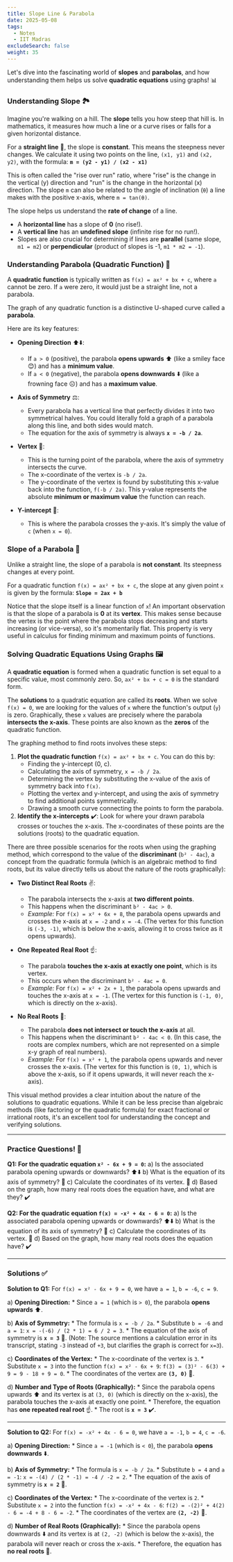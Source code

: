 ```yaml
---
title: Slope Line & Parabola
date: 2025-05-08
tags:
  - Notes 
  - IIT Madras
excludeSearch: false
weight: 35
---
```


Let's dive into the fascinating world of **slopes** and **parabolas**, and how understanding them helps us solve **quadratic equations** using graphs! 📊

### Understanding Slope 🏞️

Imagine you're walking on a hill. The **slope** tells you how steep that hill is. In mathematics, it measures how much a line or a curve rises or falls for a given horizontal distance.

For a **straight line** 📏, the slope is **constant**. This means the steepness never changes. We calculate it using two points on the line, `(x1, y1)` and `(x2, y2)`, with the formula:
**`m = (y2 - y1) / (x2 - x1)`**

This is often called the "rise over run" ratio, where "rise" is the change in the vertical (y) direction and "run" is the change in the horizontal (x) direction. The slope `m` can also be related to the angle of inclination (`θ`) a line makes with the positive x-axis, where `m = tan(θ)`.

The slope helps us understand the **rate of change** of a line.
*   A **horizontal line** has a slope of **0** (no rise!).
*   A **vertical line** has an **undefined slope** (infinite rise for no run!).
*   Slopes are also crucial for determining if lines are **parallel** (same slope, `m1 = m2`) or **perpendicular** (product of slopes is -1, `m1 * m2 = -1`).

### Understanding Parabola (Quadratic Function) 🎢

A **quadratic function** is typically written as `f(x) = ax² + bx + c`, where `a` cannot be zero. If `a` were zero, it would just be a straight line, not a parabola.

The graph of any quadratic function is a distinctive U-shaped curve called a **parabola**.

Here are its key features:

*   **Opening Direction** ⬆️⬇️:
    *   If `a > 0` (positive), the parabola **opens upwards** ⬆️ (like a smiley face 😊) and has a **minimum value**.
    *   If `a < 0` (negative), the parabola **opens downwards** ⬇️ (like a frowning face ☹️) and has a **maximum value**.

*   **Axis of Symmetry** ⚖️:
    *   Every parabola has a vertical line that perfectly divides it into two symmetrical halves. You could literally fold a graph of a parabola along this line, and both sides would match.
    *   The equation for the axis of symmetry is always **`x = -b / 2a`**.

*   **Vertex** 🎯:
    *   This is the turning point of the parabola, where the axis of symmetry intersects the curve.
    *   The x-coordinate of the vertex is `-b / 2a`.
    *   The y-coordinate of the vertex is found by substituting this x-value back into the function, `f(-b / 2a)`. This y-value represents the absolute **minimum or maximum value** the function can reach.

*   **Y-intercept** 🏡:
    *   This is where the parabola crosses the y-axis. It's simply the value of `c` (when `x = 0`).

### Slope of a Parabola 🌊

Unlike a straight line, the slope of a parabola is **not constant**. Its steepness changes at every point.

For a quadratic function `f(x) = ax² + bx + c`, the slope at any given point `x` is given by the formula:
**`Slope = 2ax + b`**

Notice that the slope itself is a linear function of `x`! An important observation is that the slope of a parabola is **0** at its **vertex**. This makes sense because the vertex is the point where the parabola stops decreasing and starts increasing (or vice-versa), so it's momentarily flat. This property is very useful in calculus for finding minimum and maximum points of functions.

### Solving Quadratic Equations Using Graphs 🖼️

A **quadratic equation** is formed when a quadratic function is set equal to a specific value, most commonly zero. So, `ax² + bx + c = 0` is the standard form.

The **solutions** to a quadratic equation are called its **roots**. When we solve `f(x) = 0`, we are looking for the values of `x` where the function's output (`y`) is zero. Graphically, these `x` values are precisely where the parabola **intersects the x-axis**. These points are also known as the **zeros** of the quadratic function.

The graphing method to find roots involves these steps:
1.  **Plot the quadratic function** `f(x) = ax² + bx + c`. You can do this by:
    *   Finding the y-intercept (0, c).
    *   Calculating the axis of symmetry, `x = -b / 2a`.
    *   Determining the vertex by substituting the x-value of the axis of symmetry back into `f(x)`.
    *   Plotting the vertex and y-intercept, and using the axis of symmetry to find additional points symmetrically.
    *   Drawing a smooth curve connecting the points to form the parabola.
2.  **Identify the x-intercepts** ✔️: Look for where your drawn parabola crosses or touches the x-axis. The x-coordinates of these points are the solutions (roots) to the quadratic equation.

There are three possible scenarios for the roots when using the graphing method, which correspond to the value of the **discriminant** (`b² - 4ac`), a concept from the quadratic formula (which is an algebraic method to find roots, but its value directly tells us about the nature of the roots graphically):

*   **Two Distinct Real Roots** ✌️:
    *   The parabola intersects the x-axis at **two different points**.
    *   This happens when the discriminant `b² - 4ac > 0`.
    *   *Example:* For `f(x) = x² + 6x + 8`, the parabola opens upwards and crosses the x-axis at `x = -2` and `x = -4`. (The vertex for this function is `(-3, -1)`, which is below the x-axis, allowing it to cross twice as it opens upwards).

*   **One Repeated Real Root** ☝️:
    *   The parabola **touches the x-axis at exactly one point**, which is its vertex.
    *   This occurs when the discriminant `b² - 4ac = 0`.
    *   *Example:* For `f(x) = x² + 2x + 1`, the parabola opens upwards and touches the x-axis at `x = -1`. (The vertex for this function is `(-1, 0)`, which is directly on the x-axis).

*   **No Real Roots** 🚫:
    *   The parabola **does not intersect or touch the x-axis** at all.
    *   This happens when the discriminant `b² - 4ac < 0`. (In this case, the roots are complex numbers, which are not represented on a simple x-y graph of real numbers).
    *   *Example:* For `f(x) = x² + 1`, the parabola opens upwards and never crosses the x-axis. (The vertex for this function is `(0, 1)`, which is above the x-axis, so if it opens upwards, it will never reach the x-axis).

This visual method provides a clear intuition about the nature of the solutions to quadratic equations. While it can be less precise than algebraic methods (like factoring or the quadratic formula) for exact fractional or irrational roots, it's an excellent tool for understanding the concept and verifying solutions.

---

### Practice Questions! 🧠

**Q1: For the quadratic equation `x² - 6x + 9 = 0`:**
    a) Is the associated parabola opening upwards or downwards? ⬆️⬇️
    b) What is the equation of its axis of symmetry? 📏
    c) Calculate the coordinates of its vertex. 🎯
    d) Based on the graph, how many real roots does the equation have, and what are they? ✔️

**Q2: For the quadratic equation `f(x) = -x² + 4x - 6 = 0`:**
    a) Is the associated parabola opening upwards or downwards? ⬆️⬇️
    b) What is the equation of its axis of symmetry? 📏
    c) Calculate the coordinates of its vertex. 🎯
    d) Based on the graph, how many real roots does the equation have? ✔️

---

### Solutions ✅

**Solution to Q1:**
For `f(x) = x² - 6x + 9 = 0`, we have `a = 1`, `b = -6`, `c = 9`.

a) **Opening Direction:**
    *   Since `a = 1` (which is `> 0`), the parabola **opens upwards** ⬆️.

b) **Axis of Symmetry:**
    *   The formula is `x = -b / 2a`.
    *   Substitute `b = -6` and `a = 1`: `x = -(-6) / (2 * 1) = 6 / 2 = 3`.
    *   The equation of the axis of symmetry is **`x = 3`** 📏. (Note: The source mentions a calculation error in its transcript, stating `-3` instead of `+3`, but clarifies the graph is correct for `x=3`).

c) **Coordinates of the Vertex:**
    *   The x-coordinate of the vertex is `3`.
    *   Substitute `x = 3` into the function `f(x) = x² - 6x + 9`:
        `f(3) = (3)² - 6(3) + 9 = 9 - 18 + 9 = 0`.
    *   The coordinates of the vertex are **`(3, 0)`** 🎯.

d) **Number and Type of Roots (Graphically):**
    *   Since the parabola opens upwards ⬆️ and its vertex is at `(3, 0)` (which is directly on the x-axis), the parabola touches the x-axis at exactly one point.
    *   Therefore, the equation has **one repeated real root** ☝️.
    *   The root is **`x = 3`** ✔️.

---

**Solution to Q2:**
For `f(x) = -x² + 4x - 6 = 0`, we have `a = -1`, `b = 4`, `c = -6`.

a) **Opening Direction:**
    *   Since `a = -1` (which is `< 0`), the parabola **opens downwards** ⬇️.

b) **Axis of Symmetry:**
    *   The formula is `x = -b / 2a`.
    *   Substitute `b = 4` and `a = -1`: `x = -(4) / (2 * -1) = -4 / -2 = 2`.
    *   The equation of the axis of symmetry is **`x = 2`** 📏.

c) **Coordinates of the Vertex:**
    *   The x-coordinate of the vertex is `2`.
    *   Substitute `x = 2` into the function `f(x) = -x² + 4x - 6`:
        `f(2) = -(2)² + 4(2) - 6 = -4 + 8 - 6 = -2`.
    *   The coordinates of the vertex are **`(2, -2)`** 🎯.

d) **Number of Real Roots (Graphically):**
    *   Since the parabola opens downwards ⬇️ and its vertex is at `(2, -2)` (which is below the x-axis), the parabola will never reach or cross the x-axis.
    *   Therefore, the equation has **no real roots** 🚫.